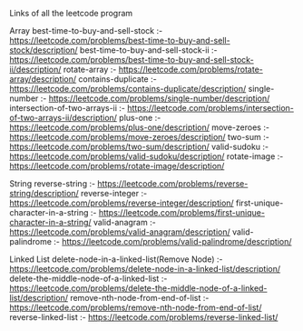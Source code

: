 Links of all the leetcode program

Array
best-time-to-buy-and-sell-stock :- https://leetcode.com/problems/best-time-to-buy-and-sell-stock/description/
best-time-to-buy-and-sell-stock-ii :- https://leetcode.com/problems/best-time-to-buy-and-sell-stock-ii/description/
rotate-array :- https://leetcode.com/problems/rotate-array/description/
contains-duplicate :- https://leetcode.com/problems/contains-duplicate/description/
single-number :- https://leetcode.com/problems/single-number/description/
intersection-of-two-arrays-ii :- https://leetcode.com/problems/intersection-of-two-arrays-ii/description/
plus-one :- https://leetcode.com/problems/plus-one/description/
move-zeroes :- https://leetcode.com/problems/move-zeroes/description/
two-sum :- https://leetcode.com/problems/two-sum/description/
valid-sudoku :- https://leetcode.com/problems/valid-sudoku/description/
rotate-image :- https://leetcode.com/problems/rotate-image/description/

String
reverse-string :- https://leetcode.com/problems/reverse-string/description/
reverse-integer :- https://leetcode.com/problems/reverse-integer/description/
first-unique-character-in-a-string :- https://leetcode.com/problems/first-unique-character-in-a-string/
valid-anagram :- https://leetcode.com/problems/valid-anagram/description/
valid-palindrome :- https://leetcode.com/problems/valid-palindrome/description/

Linked List
delete-node-in-a-linked-list(Remove Node) :- https://leetcode.com/problems/delete-node-in-a-linked-list/description/
delete-the-middle-node-of-a-linked-list :- https://leetcode.com/problems/delete-the-middle-node-of-a-linked-list/description/
remove-nth-node-from-end-of-list :- https://leetcode.com/problems/remove-nth-node-from-end-of-list/
reverse-linked-list :- https://leetcode.com/problems/reverse-linked-list/